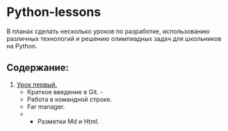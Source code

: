 # Python-lessons
В планах сделать несколько уроков по разработке, использованию различных технологий и решению олимпиадных задач для школьников на Python.

## Содержание:  

1. [Урок первый.](https://github.com/arseniyathome/Python-lessons/blob/main/Lessons/Lesson%201.md) 
   - Краткое введение в Git. -
   - Работа в командной строке.
   - Far manager.
   - - Разметки Md и Html.
    

